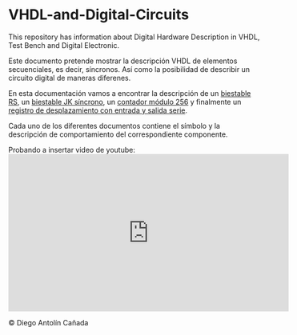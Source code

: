 # VHDL-and-Digital-Circuits
This repository has information about Digital Hardware Description in VHDL, Test Bench and Digital Electronic.

Este documento pretende mostrar la descripción VHDL de elementos secuenciales, es decir, síncronos. Así como la posibilidad de describir un circuito digital de maneras diferenes.

En esta documentación vamos a encontrar la descripción de un [biestable RS](/Biestable-RS.md), un [biestable JK síncrono](/Biestable-JK.md), un [contador módulo 256](/ContadorMod256.md) y finalmente un [registro de desplazamiento con entrada y salida serie](/RegistroDesplazamientoSerie.md).

Cada uno de los diferentes documentos contiene el símbolo y la descripción de comportamiento del correspondiente componente.

Probando a insertar video de youtube: <iframe width="560" height="315" src="https://www.youtube-nocookie.com/embed/s1O9ohSR9zk?si=0NTJb3WH1Wvowasf" title="YouTube video player" frameborder="0" allow="accelerometer; autoplay; clipboard-write; encrypted-media; gyroscope; picture-in-picture; web-share" referrerpolicy="strict-origin-when-cross-origin" allowfullscreen></iframe>

&copy; Diego Antolín Cañada
